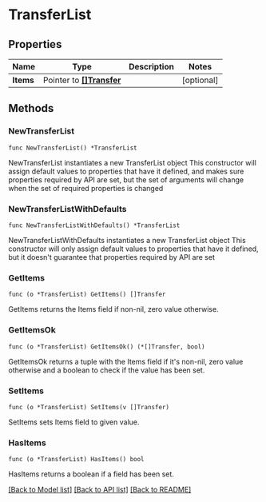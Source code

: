 # TransferList

## Properties

Name | Type | Description | Notes
------------ | ------------- | ------------- | -------------
**Items** | Pointer to [**[]Transfer**](Transfer.md) |  | [optional]

## Methods

### NewTransferList

`func NewTransferList() *TransferList`

NewTransferList instantiates a new TransferList object
This constructor will assign default values to properties that have it defined,
and makes sure properties required by API are set, but the set of arguments
will change when the set of required properties is changed

### NewTransferListWithDefaults

`func NewTransferListWithDefaults() *TransferList`

NewTransferListWithDefaults instantiates a new TransferList object
This constructor will only assign default values to properties that have it defined,
but it doesn't guarantee that properties required by API are set

### GetItems

`func (o *TransferList) GetItems() []Transfer`

GetItems returns the Items field if non-nil, zero value otherwise.

### GetItemsOk

`func (o *TransferList) GetItemsOk() (*[]Transfer, bool)`

GetItemsOk returns a tuple with the Items field if it's non-nil, zero value otherwise
and a boolean to check if the value has been set.

### SetItems

`func (o *TransferList) SetItems(v []Transfer)`

SetItems sets Items field to given value.

### HasItems

`func (o *TransferList) HasItems() bool`

HasItems returns a boolean if a field has been set.

[[Back to Model list]](../README.md#documentation-for-models) [[Back to API list]](../README.md#documentation-for-api-endpoints) [[Back to README]](../README.md)
